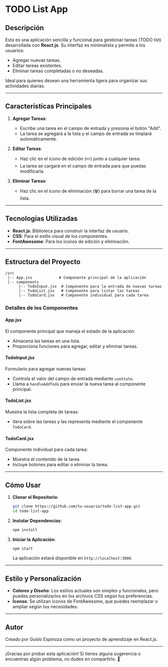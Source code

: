 # TODO List App

## Descripción

Esta es una aplicación sencilla y funcional para gestionar tareas (TODO list) desarrollada con **React.js**. Su interfaz es minimalista y permite a los usuarios:

- Agregar nuevas tareas.
- Editar tareas existentes.
- Eliminar tareas completadas o no deseadas.

Ideal para quienes desean una herramienta ligera para organizar sus actividades diarias.

---

## Características Principales

1. **Agregar Tareas**:
   - Escribe una tarea en el campo de entrada y presiona el botón "Add".
   - La tarea se agregará a la lista y el campo de entrada se limpiará automáticamente.

2. **Editar Tareas**:
   - Haz clic en el ícono de edición (✏️) junto a cualquier tarea.
   - La tarea se cargará en el campo de entrada para que puedas modificarla.

3. **Eliminar Tareas**:
   - Haz clic en el ícono de eliminación (🗑️) para borrar una tarea de la lista.

---

## Tecnologías Utilizadas

- **React.js**: Biblioteca para construir la interfaz de usuario.
- **CSS**: Para el estilo visual de los componentes.
- **FontAwesome**: Para los íconos de edición y eliminación.

---

## Estructura del Proyecto

```
/src
 |-- App.jsx            # Componente principal de la aplicación
 |-- components
      |-- TodoInput.jsx  # Componente para la entrada de nuevas tareas
      |-- TodoList.jsx   # Componente para listar las tareas
      |-- TodoCard.jsx   # Componente individual para cada tarea
```

### Detalles de los Componentes

#### **App.jsx**
El componente principal que maneja el estado de la aplicación:
- Almacena las tareas en una lista.
- Proporciona funciones para agregar, editar y eliminar tareas.

#### **TodoInput.jsx**
Formulario para agregar nuevas tareas:
- Controla el valor del campo de entrada mediante `useState`.
- Llama a `handleAddTodo` para enviar la nueva tarea al componente principal.

#### **TodoList.jsx**
Muestra la lista completa de tareas:
- Itera sobre las tareas y las representa mediante el componente `TodoCard`.

#### **TodoCard.jsx**
Componente individual para cada tarea:
- Muestra el contenido de la tarea.
- Incluye botones para editar o eliminar la tarea.

---

## Cómo Usar

1. **Clonar el Repositorio**:
   ```bash
   git clone https://github.com/tu-usuario/todo-list-app.git
   cd todo-list-app
   ```

2. **Instalar Dependencias**:
   ```bash
   npm install
   ```

3. **Iniciar la Aplicación**:
   ```bash
   npm start
   ```
   La aplicación estará disponible en `http://localhost:3000`.

---

## Estilo y Personalización

- **Colores y Diseño**: Los estilos actuales son simples y funcionales, pero puedes personalizarlos en los archivos CSS según tus preferencias.
- **Íconos**: Se utilizan íconos de FontAwesome, que puedes reemplazar o ampliar según tus necesidades.

---

## Autor
Creado por Guido Espinoza como un proyecto de aprendizaje en React.js. 

---

¡Gracias por probar esta aplicación! Si tienes alguna sugerencia o encuentras algún problema, no dudes en compartirlo. 🚀
